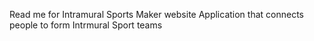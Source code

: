 Read me for Intramural Sports Maker website 
Application that connects people to form Intrmural Sport teams 

